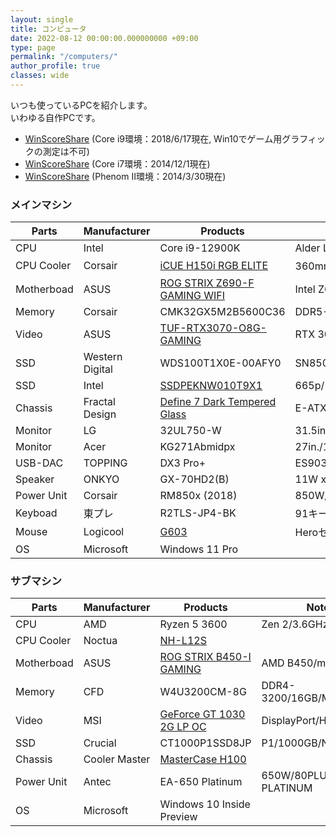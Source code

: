 ```yaml
---
layout: single
title: コンピュータ
date: 2022-08-12 00:00:00.000000000 +09:00
type: page
permalink: "/computers/"
author_profile: true
classes: wide
---
```

いつも使っているPCを紹介します。<br />いわゆる自作PCです。

- [WinScoreShare](http://soundengine.jp/software/winscoreshare/share.php?id=14078&amp;lang=ja) (Core i9環境：2018/6/17現在, Win10でゲーム用グラフィックの測定は不可)
- [WinScoreShare](http://soundengine.jp/software/winscoreshare/share.php?id=6492&amp;lang=ja) (Core i7環境：2014/12/1現在)
- [WinScoreShare](http://soundengine.jp/software/winscoreshare/share.php?id=4398&amp;lang=ja) (Phenom II環境：2014/3/30現在)

### メインマシン

Parts | Manufacturer | Products | Note
---|---|---|---
CPU | Intel | Core i9-12900K | Alder Lake-S/3.2GHz/16C/24T
CPU Cooler | Corsair | [iCUE H150i RGB ELITE](https://www.corsair.com/p/CW-9060060-WW) | 360mm簡易水冷
Motherboad | ASUS | [ROG STRIX Z690-F GAMING WIFI](https://rog.asus.com/jp/motherboards/rog-strix/rog-strix-z690-f-gaming-wifi-model/) | Intel Z690 Chipset
Memory | Corsair | CMK32GX5M2B5600C36 | DDR5-5600/16GB x2/Samsung
Video | ASUS | [TUF-RTX3070-O8G-GAMING](https://www.asus.com/jp/Graphics-Cards/TUF-RTX3070-O8G-GAMING/) | RTX 3070/8GB
SSD | Western Digital | WDS100T1X0E-00AFY0 | SN850/1TB/NVMe/M.2
SSD | Intel | [SSDPEKNW010T9X1](https://ark.intel.com/content/www/jp/ja/ark/products/195439/intel-ssd-665p-series-1-0tb-m-2-80mm-pcie-3-0-x4-3d3-qlc.html) | 665p/1TB x2/NVMe/M.2
Chassis | Fractal Design | [Define 7 Dark Tempered Glass](https://www.fractal-design.com/ja/products/cases/define/define-7-dark-tempered-glass/black/) | E-ATX/ATX
Monitor | LG | 32UL750-W | 31.5in./3840×2160/60hz
Monitor | Acer | KG271Abmidpx | 27in./1920x1080/144hz
USB-DAC | TOPPING | DX3 Pro+ | ES9038Q2M/768kHz/32bit/DSD512
Speaker | ONKYO | GX-70HD2(B) | 11W x2/48Hz~100kHz
Power Unit | Corsair | RM850x (2018) | 850W/80PLUS GOLD
Keyboad | 東プレ | R2TLS-JP4-BK | 91キー/45g/静音
Mouse | Logicool | [G603](https://gaming.logicool.co.jp/ja-jp/products/gaming-mice/g603-lightspeed-wireless-gaming-mouse.html) | Heroセンサー
OS | Microsoft | Windows 11 Pro | &nbsp;

### サブマシン

Parts | Manufacturer | Products | Note
---|---|---|---
CPU | AMD | Ryzen 5 3600 | Zen 2/3.6GHz/6C/12T
CPU Cooler | Noctua | [NH-L12S](https://noctua.at/en/products/cpu-cooler-retail/nh-l12s) | &nbsp;
Motherboad | ASUS | [ROG STRIX B450-I GAMING](https://www.asus.com/jp/Motherboards/ROG-STRIX-B450-I-GAMING/) | AMD B450/mini-ITX
Memory | CFD | W4U3200CM-8G | DDR4-3200/16GB/Micron
Video | MSI | [GeForce GT 1030 2G LP OC](https://jp.msi.com/Graphics-card/GeForce-GT-1030-2G-LP-OC/) | DisplayPort/HDMI
SSD | Crucial | CT1000P1SSD8JP  | P1/1000GB/NVMe/QLC
Chassis | Cooler Master | [MasterCase H100](https://apac.coolermaster.com/jp/case/mini-itx/mastercase-h100/) | &nbsp;
Power Unit | Antec | EA-650 Platinum | 650W/80PLUS PLATINUM
OS | Microsoft | Windows 10 Inside Preview | &nbsp;
